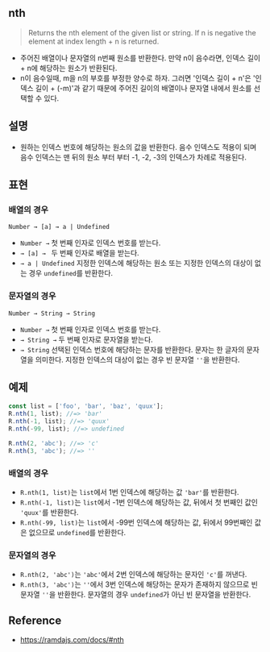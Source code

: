 ## nth
> Returns the nth element of the given list or string. If n is negative the element at index length + n is returned.
- 주어진 배열이나 문자열의 n번째 원소를 반환한다. 만약 n이 음수라면, 인덱스 길이 + n에 해당하는 원소가 반환된다.
- n이 음수일때, m을 n의 부호를 부정한 양수로 하자. 그러면 '인덱스 길이 + n'은 '인덱스 길이 + (-m)'과 같기 때문에 주어진 길이의 배열이나 문자열 내에서 원소를 선택할 수 있다.

## 설명
- 원하는 인덱스 번호에 해당하는 원소의 값을 반환한다. 음수 인덱스도 적용이 되며 음수 인덱스는 맨 뒤의 원소 부터 부터 -1, -2, -3의 인덱스가 차례로 적용된다.

## 표현
### 배열의 경우
```
Number → [a] → a | Undefined
```
- `Number →` 첫 번째 인자로 인덱스 번호를 받는다.
- `→ [a] → ` 두 번째 인자로 배열을 받는다.
- `→ a | Undefined` 지정한 인덱스에 해당하는 원소 또는 지정한 인덱스의 대상이 없는 경우 `undefined`를 반환한다.

### 문자열의 경우
```
Number → String → String
```
- `Number →` 첫 번째 인자로 인덱스 번호를 받는다.
- `→ String →` 두 번째 인자로 문자열을 받는다.
- `→ String` 선택된 인덱스 번호에 해당하는 문자를 반환한다. 문자는 한 글자의 문자열을 의미한다. 지정한 인덱스의 대상이 없는 경우 빈 문자열 `''`을 반환한다.

## 예제
```js
const list = ['foo', 'bar', 'baz', 'quux'];
R.nth(1, list); //=> 'bar'
R.nth(-1, list); //=> 'quux'
R.nth(-99, list); //=> undefined

R.nth(2, 'abc'); //=> 'c'
R.nth(3, 'abc'); //=> ''
```

### 배열의 경우
- `R.nth(1, list)`는 `list`에서 1번 인덱스에 해당하는 값 `'bar'`를 반환한다.
- `R.nth(-1, list)`는 `list`에서 -1번 인덱스에 해당하는 값, 뒤에서 첫 번째인 값인 `'quux'`를 반환한다.
- `R.nth(-99, list)`는 `list`에서 -99번 인덱스에 해당하는 값, 뒤에서 99번째인 값은 없으므로 `undefined`를 반환한다.

### 문자열의 경우
- `R.nth(2, 'abc')`는 `'abc'`에서 2번 인덱스에 해당하는 문자인 `'c'`를 꺼낸다.
- `R.nth(3, 'abc')`는 `''`에서 3번 인덱스에 해당하는 문자가 존재하지 않으므로 빈 문자열 `''`을 반환한다. 문자열의 경우 `undefined`가 아닌 빈 문자열을 반환한다.

## Reference
- https://ramdajs.com/docs/#nth
